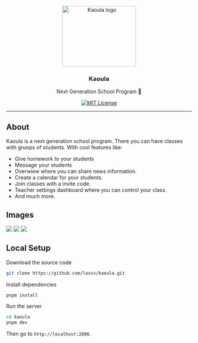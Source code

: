 <p align="center">
  <a href="https://kaoula.fly.dev">
    <img src="https://kaoula.fly.dev/kaoula.png" alt="Kaoula logo" width="200" height="165">
  </a>
</p>

<h3 align="center">Kaoula</h3>

<p align="center">
  Next Generation School Program 🚀
<br>

<div align="center">

[![MIT License](https://img.shields.io/apm/l/atomic-design-ui.svg?style=plastic)](https://github.com/lassv/kaoula/blob/master/LICENSE)

</div>

---

## About

Kaoula is a next generation school program. There you can have classes with gruops of students. With cool features like:

-   Give homework to your students
-   Message your students
-   Overwiew where you can share news information.
-   Create a calendar for your students.
-   Join classes with a invite code.
-   Teacher settings dashboard where you can control your class.
-   And much more.

## Images

[![](https://i.ibb.co/mc7zctM/kaula-example.png)](https://kaoula.hypll.org)
[![](https://i.ibb.co/DzBpZ1R/settings-kaula.png)](https://kaoula.hypll.org)
[![](https://i.ibb.co/TR5sSLp/userdasuhboard.png)](https://kaoula.hypll.org)

## Local Setup

Download the source code

```bash
git clone https://github.com/lassv/kaoula.git
```

Install dependencies

```bash
pnpm install
```

Run the server

```bash
cd kaoula
pnpm dev
```

Then go to <code>http://localhost:2000</code>.

